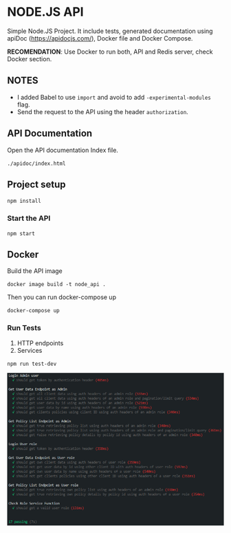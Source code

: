 # NODE.JS API #

Simple Node.JS Project. It include tests, generated documentation using apiDoc (https://apidocjs.com/), Docker file and Docker Compose.

**RECOMENDATION**: Use Docker to run both, API and Redis server, check Docker section.

## NOTES 
* I added Babel to use `import` and avoid to add `-experimental-modules` flag.
* Send the request to the API using the header `authorization`.

## API Documentation
Open the API documentation Index file.
```
./apidoc/index.html
```

## Project setup
```
npm install
```

### Start the API
```
npm start
```

## Docker
Build the API image
```
docker image build -t node_api .
```

Then you can run docker-compose up
```
docker-compose up
```

### Run Tests
1. HTTP endpoints
2. Services
```
npm run test-dev
```
![Screenshot](image-testdev.PNG)